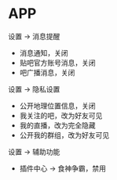# APP

设置 -> 消息提醒
- 消息通知，关闭
- 贴吧官方账号消息，关闭
- 吧广播消息，关闭


设置 -> 隐私设置
- 公开地理位置信息，关闭
- 我关注的吧，改为好友可见
- 我的直播，改为完全隐藏
- 公开我的群组，改为好友可见


设置 -> 辅助功能
- 插件中心 -> 食神争霸，禁用